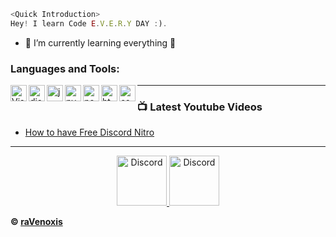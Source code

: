 ```js
<Quick Introduction>
Hey! I learn Code E.V.E.R.Y DAY :).
```

- 🌱 I’m currently learning everything 🤣


### Languages and Tools:

<img align="left" alt="Visual Studio Code" width="26px" src="https://i.imgur.com/LwSdAlE.png" />
<img align="left" alt="discord.js" width="26px" src="https://i.imgur.com/SI1DZf3.png" />
<img align="left" alt="js" width="26px" src="https://i.imgur.com/3u1wzwE.png" />
<img align="left" alt="py" width="26px" src="https://i.imgur.com/4pIzF9V.png" />
<img align="left" alt="node.js" width="26px" src="https://i.imgur.com/tYLFZBh.png" /> 
<img align="left" alt="html" width="26px" src="https://camo.githubusercontent.com/b88122ecbe348a9d6debf7ba18240c87e24eb4aa8e0a7481d7fd75c90df10fe9/68747470733a2f2f692e696d6775722e636f6d2f315651654b47502e706e67" /> 
<img align="left" alt="css" width="26px" src="https://camo.githubusercontent.com/e27de252d805ba162c8122a2c7491ba5d7594510f90b057a2fa4786c310dc7f0/68747470733a2f2f692e696d6775722e636f6d2f5a736e6b36786c2e706e67" /> 

<!-- <img align="left" alt="mongodb" width="26px" src="https://devicons.github.io/devicon/devicon.git/icons/mongodb/mongodb-original-wordmark.svg" />  -->

<!-- ### Jobs
Currently coding discord bots for payments. Send me a message on discord to discuss.<br>
(Reputation) -> [epicnpc.com](https://www.epicnpc.com/members/reconlx.1167846/)<br /> -->

---

### 📺 Latest Youtube Videos

<!-- YOUTUBE:START -->
- [How to have Free Discord Nitro](https://www.youtube.com/watch?v=u3afiQT6HYc&t=7s)
<!-- YOUTUBE:END -->

---

<!-- <details>
<summary><a align ="right">🔎 Statistics </a></summary>

<a>
  <img align="center" src="https://riday-ghstats.vercel.app/api/top-langs/?username=reconlx&theme=tokyonight&layout=compact" />
</a>
<a href="https://github.com/anuraghazra/convoychat">
  <img align="center" src="https://github-readme-stats.vercel.app/api?username=reconlx&show_icons=true&theme=onedark" />
</a>
</details> -->

<p align="center">
<a href="https://discord.gg/VCBqtEnNRy">
    <img src="https://user-images.githubusercontent.com/59381835/92191514-d649ad80-ee18-11ea-9bc4-e95c7a122a99.png" alt="Discord" width="80"/>
  </a>
<a href="https://www.youtube.com/channel/UCJUF2tLQpXvHQrqjRNmvfYA">
    <img src="https://user-images.githubusercontent.com/59381835/92191346-676c5480-ee18-11ea-8240-e416eb1a5b5d.png" alt="Discord" width="80"/>
  </a>
</p>


**© [raVenoxis](https://github.com/raVenoxis)**
